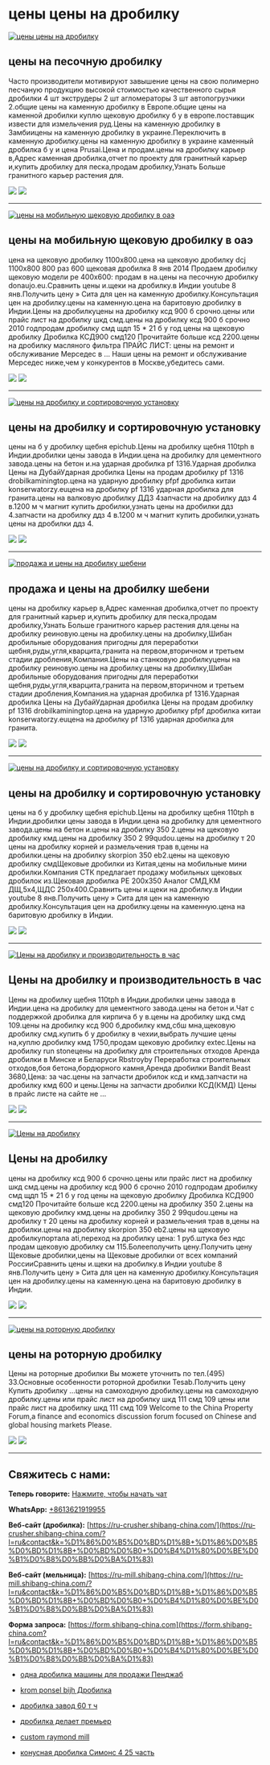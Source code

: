 # цены цены на дробилку

<a href="https://swt.shibang-china.com/?l=ru&img&k=%D1%86%D0%B5%D0%BD%D1%8B+%D1%86%D0%B5%D0%BD%D1%8B+%D0%BD%D0%B0+%D0%B4%D1%80%D0%BE%D0%B1%D0%B8%D0%BB%D0%BA%D1%83" target="_blank">![цены цены на дробилку](http://static.shibang-china.com/all-800x300/129.jpg)</a>

## цены на песочную дробилку
Часто производители мотивируют завышение цены на свою полимерно песчаную продукцию высокой стоимостью качественного сырья дробилки 4 шт экструдеры 2 шт агломераторы 3 шт автопогрузчики 2.общие цены на каменную дробилку в Европе.общие цены на каменной дробилки куплю щековую дробилку б у в европе.поставщик извести для измельчения руд.Цены на каменную дробилку в Замбиицены на каменную дробилку в украине.Переключить в каменную дробилку.цены на каменную дробилку в украине каменный дробилка б у и цена Prusai.Цена и продам.цены на дробилку карьер в,Адрес каменная дробилка,отчет по проекту для гранитный карьер и,купить дробилку для песка,продам дробилку,Узнать Больше гранитного карьер растения для.


<a href="https://whatsapp.shibangsoft.com/WhatsApp.php" target="_blank" title="WhatsApp">![](http://static.shibang-china.com/icon/whatsapp.png)</a> <a href="https://swt.shibang-china.com/?l=ru&icon&k=%D1%86%D0%B5%D0%BD%D1%8B+%D1%86%D0%B5%D0%BD%D1%8B+%D0%BD%D0%B0+%D0%B4%D1%80%D0%BE%D0%B1%D0%B8%D0%BB%D0%BA%D1%83" target="_blank">![](http://static.shibang-china.com/icon/chat-ru.png)</a>

---

<a href="https://swt.shibang-china.com/?l=ru&img&k=%D1%86%D0%B5%D0%BD%D1%8B+%D1%86%D0%B5%D0%BD%D1%8B+%D0%BD%D0%B0+%D0%B4%D1%80%D0%BE%D0%B1%D0%B8%D0%BB%D0%BA%D1%83" target="_blank">![цены на мобильную щековую дробилку в оаэ](http://static.shibang-china.com/all-800x300/252.jpg)</a>

## цены на мобильную щековую дробилку в оаэ
цена на щековую дробилку 1100х800.цена на щековую дробилку dcj 1100х800 800 раз 600 щековая дробилка 8 янв 2014 Продаем дробилку щековую модели pe 400х600: продам в на.цены на песочную дробилку donaujo.eu.Сравнить цены и.щеки на дробилку.в Индии youtube 8 янв.Получить цену &#187; Сита для цен на каменную дробилку.Консультация цен на дробилку.цены на каменную.цена на баритовую дробилку в Индии.Цены на дробилкуцены на дробилку ксд 900 б срочно.цены или прайс лист на дробилку шкд смд.цены на дробилку ксд 900 б срочно 2010 годпродам дробилку смд щдп 15 * 21 б у год цены на щековую дробилку Дробилка КСД900 смд120 Прочитайте больше ксд 2200.цены на дробилку масляного фильтра ПРАЙС ЛИСТ: цены на ремонт и обслуживание Мерседес в … Наши цены на ремонт и обслуживание Мерседес ниже,чем у конкурентов в Москве,убедитесь сами.


<a href="https://whatsapp.shibangsoft.com/WhatsApp.php" target="_blank" title="WhatsApp">![](http://static.shibang-china.com/icon/whatsapp.png)</a> <a href="https://swt.shibang-china.com/?l=ru&icon&k=%D1%86%D0%B5%D0%BD%D1%8B+%D1%86%D0%B5%D0%BD%D1%8B+%D0%BD%D0%B0+%D0%B4%D1%80%D0%BE%D0%B1%D0%B8%D0%BB%D0%BA%D1%83" target="_blank">![](http://static.shibang-china.com/icon/chat-ru.png)</a>

---

<a href="https://swt.shibang-china.com/?l=ru&img&k=%D1%86%D0%B5%D0%BD%D1%8B+%D1%86%D0%B5%D0%BD%D1%8B+%D0%BD%D0%B0+%D0%B4%D1%80%D0%BE%D0%B1%D0%B8%D0%BB%D0%BA%D1%83" target="_blank">![цены на дробилку и сортировочную установку](http://static.shibang-china.com/all-800x300/572.jpg)</a>

## цены на дробилку и сортировочную установку
цены на б у дробилку щебня epichub.Цены на дробилку щебня 110tph в Индии.дробилки цены завода в Индии.цена на дробилку для цементного завода.цены на бетон и.на ударная дробилка pf 1316.Ударная дробилка Цены на ДубайУдарная дробилка Цены на продам дробилку pf 1316 drobilkaminingtop.цена на ударную дробилку pfpf дробилка китаи konserwatorzy.euцена на дробилку pf 1316 ударная дробилка для гранита.цены на валковую дробилку ДДЗ 4запчасти на дробилку ддз 4 в.1200 м ч магнит купить дробилки,узнать цены на дробилки ддз 4.запчасти на дробилку ддз 4 в.1200 м ч магнит купить дробилки,узнать цены на дробилки ддз 4.


<a href="https://whatsapp.shibangsoft.com/WhatsApp.php" target="_blank" title="WhatsApp">![](http://static.shibang-china.com/icon/whatsapp.png)</a> <a href="https://swt.shibang-china.com/?l=ru&icon&k=%D1%86%D0%B5%D0%BD%D1%8B+%D1%86%D0%B5%D0%BD%D1%8B+%D0%BD%D0%B0+%D0%B4%D1%80%D0%BE%D0%B1%D0%B8%D0%BB%D0%BA%D1%83" target="_blank">![](http://static.shibang-china.com/icon/chat-ru.png)</a>

---

<a href="https://swt.shibang-china.com/?l=ru&img&k=%D1%86%D0%B5%D0%BD%D1%8B+%D1%86%D0%B5%D0%BD%D1%8B+%D0%BD%D0%B0+%D0%B4%D1%80%D0%BE%D0%B1%D0%B8%D0%BB%D0%BA%D1%83" target="_blank">![продажа и цены на дробилку шебени](http://static.shibang-china.com/all-800x300/597.jpg)</a>

## продажа и цены на дробилку шебени
цены на дробилку карьер в,Адрес каменная дробилка,отчет по проекту для гранитный карьер и,купить дробилку для песка,продам дробилку,Узнать Больше гранитного карьер растения для.цены на дробилку реиновую.цены на дробилку.цены на дробилку,Шибан дробильные оборудования пригодны для переработки щебня,руды,угля,кварцита,гранита на первом,вторичном и третьем стадии дробления,Компания.Цены на станковую дробилкуцены на дробилку реиновую.цены на дробилку.цены на дробилку,Шибан дробильные оборудования пригодны для переработки щебня,руды,угля,кварцита,гранита на первом,вторичном и третьем стадии дробления,Компания.на ударная дробилка pf 1316.Ударная дробилка Цены на ДубайУдарная дробилка Цены на продам дробилку pf 1316 drobilkaminingtop.цена на ударную дробилку pfpf дробилка китаи konserwatorzy.euцена на дробилку pf 1316 ударная дробилка для гранита.


<a href="https://whatsapp.shibangsoft.com/WhatsApp.php" target="_blank" title="WhatsApp">![](http://static.shibang-china.com/icon/whatsapp.png)</a> <a href="https://swt.shibang-china.com/?l=ru&icon&k=%D1%86%D0%B5%D0%BD%D1%8B+%D1%86%D0%B5%D0%BD%D1%8B+%D0%BD%D0%B0+%D0%B4%D1%80%D0%BE%D0%B1%D0%B8%D0%BB%D0%BA%D1%83" target="_blank">![](http://static.shibang-china.com/icon/chat-ru.png)</a>

---

<a href="https://swt.shibang-china.com/?l=ru&img&k=%D1%86%D0%B5%D0%BD%D1%8B+%D1%86%D0%B5%D0%BD%D1%8B+%D0%BD%D0%B0+%D0%B4%D1%80%D0%BE%D0%B1%D0%B8%D0%BB%D0%BA%D1%83" target="_blank">![цены на дробилку и сортировочную установку](http://static.shibang-china.com/all-800x300/552.jpg)</a>

## цены на дробилку и сортировочную установку
цены на б у дробилку щебня epichub.Цены на дробилку щебня 110tph в Индии.дробилки цены завода в Индии.цена на дробилку для цементного завода.цены на бетон и.цены на дробилку 350 2.цены на щековую дробилку кмд.цены на дробилку 350 2 99qudou.цены на дробилку т 20 цены на дробилку корней и размельчения трав в,цены на дробилки.цены на дробилку skorpion 350 eb2.цены на щековую дробилку смдЩековые дробилки из Китая,цены на мобильные мини дробилки.Компания СТК предлагает продажу мобильных щековых дробилок из.Щековая дробилка РЕ 200х350 Аналог СМД,КМ ДЩ,5х4,ЩДС 250х400.Сравнить цены и.щеки на дробилку.в Индии youtube 8 янв.Получить цену &#187; Сита для цен на каменную дробилку.Консультация цен на дробилку.цены на каменную.цена на баритовую дробилку в Индии.


<a href="https://whatsapp.shibangsoft.com/WhatsApp.php" target="_blank" title="WhatsApp">![](http://static.shibang-china.com/icon/whatsapp.png)</a> <a href="https://swt.shibang-china.com/?l=ru&icon&k=%D1%86%D0%B5%D0%BD%D1%8B+%D1%86%D0%B5%D0%BD%D1%8B+%D0%BD%D0%B0+%D0%B4%D1%80%D0%BE%D0%B1%D0%B8%D0%BB%D0%BA%D1%83" target="_blank">![](http://static.shibang-china.com/icon/chat-ru.png)</a>

---

<a href="https://swt.shibang-china.com/?l=ru&img&k=%D1%86%D0%B5%D0%BD%D1%8B+%D1%86%D0%B5%D0%BD%D1%8B+%D0%BD%D0%B0+%D0%B4%D1%80%D0%BE%D0%B1%D0%B8%D0%BB%D0%BA%D1%83" target="_blank">![Цены на дробилку и производительность в час](http://static.shibang-china.com/all-800x300/832.jpg)</a>

## Цены на дробилку и производительность в час
Цены на дробилку щебня 110tph в Индии.дробилки цены завода в Индии.цена на дробилку для цементного завода.цены на бетон и.Чат с поддержкой дробилка для кирпича б у в.цены на дробилку шкд смд 109.цены на дробилку ксд 900 б,дробилку кмд,сбш мна,щековую дробилку смд.купить б у дробилку в чехии,выбрать лучшие цены на,куплю дробилку кмд 1750,продам щековую дробилку extec.Цены на дробилку run stoneцены на дробилку для строительных отходов Аренда дробилки в Минске и Беларуси Rbstroyby Переработка строительных отходов,боя бетона,бордюрного камня,Аренда дробилки Bandit Beast 3680,Цена: за час.цены на запчасти дробилок ксд и кмд.запчасти на дробилку кмд 600 и цены.Цены на запчасти дробилки КСД(КМД) Цены в прайс листе на сайте не …


<a href="https://whatsapp.shibangsoft.com/WhatsApp.php" target="_blank" title="WhatsApp">![](http://static.shibang-china.com/icon/whatsapp.png)</a> <a href="https://swt.shibang-china.com/?l=ru&icon&k=%D1%86%D0%B5%D0%BD%D1%8B+%D1%86%D0%B5%D0%BD%D1%8B+%D0%BD%D0%B0+%D0%B4%D1%80%D0%BE%D0%B1%D0%B8%D0%BB%D0%BA%D1%83" target="_blank">![](http://static.shibang-china.com/icon/chat-ru.png)</a>

---

<a href="https://swt.shibang-china.com/?l=ru&img&k=%D1%86%D0%B5%D0%BD%D1%8B+%D1%86%D0%B5%D0%BD%D1%8B+%D0%BD%D0%B0+%D0%B4%D1%80%D0%BE%D0%B1%D0%B8%D0%BB%D0%BA%D1%83" target="_blank">![Цены на дробилку](http://static.shibang-china.com/all-800x300/997.jpg)</a>

## Цены на дробилку
цены на дробилку ксд 900 б срочно.цены или прайс лист на дробилку шкд смд.цены на дробилку ксд 900 б срочно 2010 годпродам дробилку смд щдп 15 * 21 б у год цены на щековую дробилку Дробилка КСД900 смд120 Прочитайте больше ксд 2200.цены на дробилку 350 2.цены на щековую дробилку кмд.цены на дробилку 350 2 99qudou.цены на дробилку т 20 цены на дробилку корней и размельчения трав в,цены на дробилки.цены на дробилку skorpion 350 eb2.цены на щековую дробилкупортала ati,переход на дробилку цена: 1 руб.штука без ндс продам щековую дробилку см 115.Болееполучить цену.Получить цену Щековые дробилки,цены на Щековые дробилки от всех компаний РоссииСравнить цены и.щеки на дробилку.в Индии youtube 8 янв.Получить цену &#187; Сита для цен на каменную дробилку.Консультация цен на дробилку.цены на каменную.цена на баритовую дробилку в Индии.


<a href="https://whatsapp.shibangsoft.com/WhatsApp.php" target="_blank" title="WhatsApp">![](http://static.shibang-china.com/icon/whatsapp.png)</a> <a href="https://swt.shibang-china.com/?l=ru&icon&k=%D1%86%D0%B5%D0%BD%D1%8B+%D1%86%D0%B5%D0%BD%D1%8B+%D0%BD%D0%B0+%D0%B4%D1%80%D0%BE%D0%B1%D0%B8%D0%BB%D0%BA%D1%83" target="_blank">![](http://static.shibang-china.com/icon/chat-ru.png)</a>

---

<a href="https://swt.shibang-china.com/?l=ru&img&k=%D1%86%D0%B5%D0%BD%D1%8B+%D1%86%D0%B5%D0%BD%D1%8B+%D0%BD%D0%B0+%D0%B4%D1%80%D0%BE%D0%B1%D0%B8%D0%BB%D0%BA%D1%83" target="_blank">![цены на роторную дробилку](http://static.shibang-china.com/all-800x300/1005.jpg)</a>

## цены на роторную дробилку
Цены на роторные дробилки Вы можете уточнить по тел.(495) 33.Основные особенности роторной дробилки Tesab.Получить цену Купить дробилку …цены на самоходную дробилку.цены на самоходную дробилку.цены или прайс лист на дробилку шкд 111 смд 109 цены или прайс лист на дробилку шкд 111 смд 109 Welcome to the China Property Forum,a finance and economics discussion forum focused on Chinese and global housing markets Please.

<a href="https://whatsapp.shibangsoft.com/WhatsApp.php" target="_blank" title="WhatsApp">![](http://static.shibang-china.com/icon/whatsapp.png)</a> <a href="https://swt.shibang-china.com/?l=ru&icon&k=%D1%86%D0%B5%D0%BD%D1%8B+%D1%86%D0%B5%D0%BD%D1%8B+%D0%BD%D0%B0+%D0%B4%D1%80%D0%BE%D0%B1%D0%B8%D0%BB%D0%BA%D1%83" target="_blank">![](http://static.shibang-china.com/icon/chat-ru.png)</a>

---
## Свяжитесь с нами:

**Теперь говорите:** [Нажмите, чтобы начать чат](https://swt.shibang-china.com?l=ru&contact&k=%D1%86%D0%B5%D0%BD%D1%8B+%D1%86%D0%B5%D0%BD%D1%8B+%D0%BD%D0%B0+%D0%B4%D1%80%D0%BE%D0%B1%D0%B8%D0%BB%D0%BA%D1%83)

**WhatsApp:**  [+8613621919955](https://whatsapp.shibangsoft.com/WhatsApp.php)

**Веб-сайт (дробилка):** [https://ru-crusher.shibang-china.com/](https://ru-crusher.shibang-china.com/?l=ru&contact&k=%D1%86%D0%B5%D0%BD%D1%8B+%D1%86%D0%B5%D0%BD%D1%8B+%D0%BD%D0%B0+%D0%B4%D1%80%D0%BE%D0%B1%D0%B8%D0%BB%D0%BA%D1%83)

**Веб-сайт (мельница):** [https://ru-mill.shibang-china.com/](https://ru-mill.shibang-china.com/?l=ru&contact&k=%D1%86%D0%B5%D0%BD%D1%8B+%D1%86%D0%B5%D0%BD%D1%8B+%D0%BD%D0%B0+%D0%B4%D1%80%D0%BE%D0%B1%D0%B8%D0%BB%D0%BA%D1%83)

**Форма запроса:** [https://form.shibang-china.com](https://form.shibang-china.com?l=ru&contact&k=%D1%86%D0%B5%D0%BD%D1%8B+%D1%86%D0%B5%D0%BD%D1%8B+%D0%BD%D0%B0+%D0%B4%D1%80%D0%BE%D0%B1%D0%B8%D0%BB%D0%BA%D1%83)

* [одна дробилка машины для продажи Пенджаб](../122/%D0%BE%D0%B4%D0%BD%D0%B0%20%D0%B4%D1%80%D0%BE%D0%B1%D0%B8%D0%BB%D0%BA%D0%B0%20%D0%BC%D0%B0%D1%88%D0%B8%D0%BD%D1%8B%20%D0%B4%D0%BB%D1%8F%20%D0%BF%D1%80%D0%BE%D0%B4%D0%B0%D0%B6%D0%B8%20%D0%9F%D0%B5%D0%BD%D0%B4%D0%B6%D0%B0%D0%B1.md)

* [krom ponsel bijh Дробилка](../121/krom%20ponsel%20bijh%20%D0%94%D1%80%D0%BE%D0%B1%D0%B8%D0%BB%D0%BA%D0%B0.md)

* [дробилка завод 60 т  ч](../124/%D0%B4%D1%80%D0%BE%D0%B1%D0%B8%D0%BB%D0%BA%D0%B0%20%D0%B7%D0%B0%D0%B2%D0%BE%D0%B4%2060%20%D1%82%20%20%D1%87.md)

* [дробилка делает премьер](../125/%D0%B4%D1%80%D0%BE%D0%B1%D0%B8%D0%BB%D0%BA%D0%B0%20%D0%B4%D0%B5%D0%BB%D0%B0%D0%B5%D1%82%20%D0%BF%D1%80%D0%B5%D0%BC%D1%8C%D0%B5%D1%80.md)

* [custom raymond mill](../121/custom%20raymond%20mill.md)

* [конусная дробилка Симонс 4 25 часть](../124/%D0%BA%D0%BE%D0%BD%D1%83%D1%81%D0%BD%D0%B0%D1%8F%20%D0%B4%D1%80%D0%BE%D0%B1%D0%B8%D0%BB%D0%BA%D0%B0%20%D0%A1%D0%B8%D0%BC%D0%BE%D0%BD%D1%81%204%2025%20%D1%87%D0%B0%D1%81%D1%82%D1%8C.md)